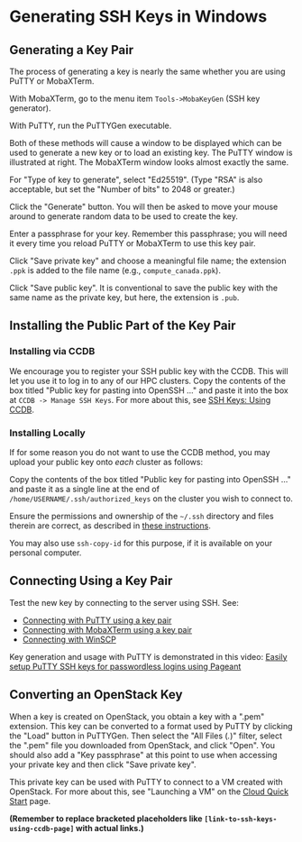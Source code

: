 # Generating SSH Keys in Windows

## Generating a Key Pair

The process of generating a key is nearly the same whether you are using PuTTY or MobaXTerm.

With MobaXTerm, go to the menu item `Tools->MobaKeyGen` (SSH key generator).

With PuTTY, run the PuTTYGen executable.

Both of these methods will cause a window to be displayed which can be used to generate a new key or to load an existing key.  The PuTTY window is illustrated at right. The MobaXTerm window looks almost exactly the same.

For "Type of key to generate", select "Ed25519". (Type "RSA" is also acceptable, but set the "Number of bits" to 2048 or greater.)

Click the "Generate" button. You will then be asked to move your mouse around to generate random data to be used to create the key.

Enter a passphrase for your key. Remember this passphrase; you will need it every time you reload PuTTY or MobaXTerm to use this key pair.

Click "Save private key" and choose a meaningful file name; the extension `.ppk` is added to the file name (e.g., `compute_canada.ppk`).

Click "Save public key". It is conventional to save the public key with the same name as the private key, but here, the extension is `.pub`.


## Installing the Public Part of the Key Pair

### Installing via CCDB

We encourage you to register your SSH public key with the CCDB. This will let you use it to log in to any of our HPC clusters. Copy the contents of the box titled "Public key for pasting into OpenSSH ..." and paste it into the box at `CCDB -> Manage SSH Keys`. For more about this, see [SSH Keys: Using CCDB](link-to-ssh-keys-using-ccdb-page).


### Installing Locally

If for some reason you do not want to use the CCDB method, you may upload your public key onto *each* cluster as follows:

Copy the contents of the box titled "Public key for pasting into OpenSSH ..." and paste it as a single line at the end of `/home/USERNAME/.ssh/authorized_keys` on the cluster you wish to connect to.

Ensure the permissions and ownership of the `~/.ssh` directory and files therein are correct, as described in [these instructions](link-to-permissions-instructions).

You may also use `ssh-copy-id` for this purpose, if it is available on your personal computer.


## Connecting Using a Key Pair

Test the new key by connecting to the server using SSH. See:

* [Connecting with PuTTY using a key pair](link-to-putty-instructions)
* [Connecting with MobaXTerm using a key pair](link-to-mobaxterm-instructions)
* [Connecting with WinSCP](link-to-winscp-instructions)

Key generation and usage with PuTTY is demonstrated in this video: [Easily setup PuTTY SSH keys for passwordless logins using Pageant](link-to-video)


## Converting an OpenStack Key

When a key is created on OpenStack, you obtain a key with a ".pem" extension. This key can be converted to a format used by PuTTY by clicking the "Load" button in PuTTYGen. Then select the "All Files (*.*)" filter, select the ".pem" file you downloaded from OpenStack, and click "Open". You should also add a "Key passphrase" at this point to use when accessing your private key and then click "Save private key".

This private key can be used with PuTTY to connect to a VM created with OpenStack. For more about this, see "Launching a VM" on the [Cloud Quick Start](link-to-cloud-quickstart) page.


**(Remember to replace bracketed placeholders like `[link-to-ssh-keys-using-ccdb-page]` with actual links.)**
